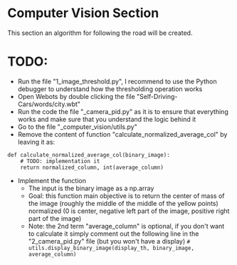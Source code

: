 # Computer Vision Section
This section an algorithm for following the road will be created.

# TODO:

- Run the file "1_image_threshold.py", I recommend to use the Python debugger to understand how the thresholding operation works
- Open Webots by double clicking the file "Self-Driving-Cars/words/city.wbt"
- Run the code the file "_camera_pid.py" as it is to ensure that everything works and make sure that you understand the logic behind it
- Go to the file "_computer_vision/utils.py"
- Remove the content of function "calculate_normalized_average_col" by leaving it as:
```
def calculate_normalized_average_col(binary_image):
    # TODO: implementation it
    return normalized_column, int(average_column)
```
- Implement the function
    - The input is the binary image as a np.array
    - Goal: this function main objective is to return the center of mass of the image (roughly the middle of the middle of the yellow points) normalized (0 is center, negative left part of the image, positive right part of the image)
    - Note: the 2nd term "average_column" is optional, if you don't want to calculate it simply comment out the following line in the "2_camera_pid.py" file (but you won't have a display)
    `# utils.display_binary_image(display_th, binary_image, average_column)`
